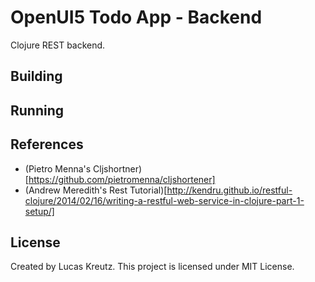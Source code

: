 # OpenUI5 Todo App - Backend

Clojure REST backend.

## Building

## Running

## References

- (Pietro Menna's Cljshortner)[https://github.com/pietromenna/cljshortener]
- (Andrew Meredith's Rest Tutorial)[http://kendru.github.io/restful-clojure/2014/02/16/writing-a-restful-web-service-in-clojure-part-1-setup/]

## License

Created by Lucas Kreutz. This project is licensed under MIT License. 